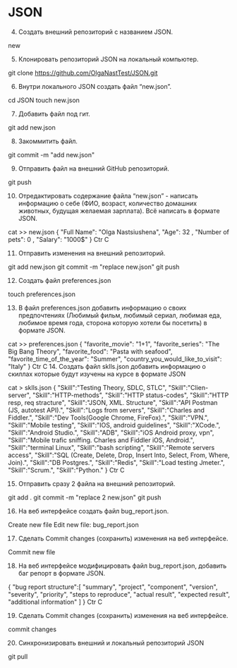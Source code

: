 # JSON

4. Создать внешний репозиторий c названием JSON.

new

 5. Клонировать репозиторий JSON на локальный компьютер.
 
 git clone https://github.com/OlgaNastTest/JSON.git

 6. Внутри локального JSON создать файл “new.json”.

cd JSON
touch new.json

 7. Добавить файл под гит.

git add new.json

 8. Закоммитить файл.

git commit -m "add new.json"

 9. Отправить файл на внешний GitHub репозиторий.

git push

 10. Отредактировать содержание файла “new.json” - написать информацию о себе (ФИО, возраст, количество домашних животных, будущая желаемая зарплата). Всё написать в формате JSON.

cat >> new.json
{
        "Full Name": "Olga Nastsiushena",
        "Age": 32 ,
        "Number of pets": 0 ,
        "Salary": "1000$"
}
Ctr C

 11. Отправить изменения на внешний репозиторий.

git add new.json
git commit -m "replace new.json"
git push

 12. Создать файл preferences.json

touch preferences.json

 13. В файл preferences.json добавить информацию о своих предпочтениях (Любимый фильм, любимый сериал, любимая еда, любимое время года, сторона которую хотели бы посетить) в формате JSON.

cat >> preferences.json
{
	"favorite_movie": "1+1",
	"favorite_series": "The Big Bang Theory",
	"favorite_food": "Pasta with seafood",
	"favorite_time_of_the_year": "Summer",
	"country_you_would_like_to_visit": "Italy"
}
 Ctr C
14. Создать файл sklls.json добавить информацию о скиллах которые будут изучены на курсе в формате JSON

cat > sklls.json
{
	"Skill":"Testing Theory, SDLC, STLC",
	"Skill":"Clien-server",
	"Skill":"HTTP-methods",
	"Skill":"HTTP status-codes",
	"Skill":"HTTP resp, req stracture",
	"Skill":"JSON, XML. Structure",
	"Skill":"API Postman (JS, autotest API).",
	"Skill":"Logs from servers",
	"Skill":"Charles and Fiddler.",
	"Skill":"Dev Tools(Google Chrome, FireFox).",
	"Skill":"VPN.",
	"Skill":"Mobile testing",
	"Skill":"IOS, android guidelines",
	"Skill":"XCode.",
	"Skill":"Android Studio.",
	"Skill":"ADB",
	"Skill":"iOS Android proxy, vpn",
	"Skill":"Mobile trafic sniffing. Charles and Fiddler iOS, Android.",
	"Skill":"terminal Linux",
	"Skill":"bash scripting",
	"Skill":"Remote servers access",
	"Skill":"SQL (Create, Delete, Drop, Insert Into, Select, From, Where, Join).",
	"Skill":"DB Postgres.",
	"Skill":"Redis",
	"Skill":"Load testing Jmeter.",
	"Skill":"Scrum.",
	"Skill":"Python."
}
Ctr C

 15. Отправить сразу 2 файла на внешний репозиторий.

git add .
git commit -m "replace 2 new.json"
git push

 16. На веб интерфейсе создать файл bug_report.json.

Create new file
Edit new file: bug_report.json


 17. Сделать Commit changes (сохранить) изменения на веб интерфейсе.

Commit new file

 18. На веб интерфейсе модифицировать файл bug_report.json, добавить баг репорт в формате JSON.


{
  "bug report structure":[
    "summary",
    "project",
    "component",
    "version",
    "severity",
    "priority",
    "steps to reproduce",
    "actual result",
    "expected result",
    "additional information"
  ]
}
Ctr C

 19. Сделать Commit changes (сохранить) изменения на веб интерфейсе.

commit changes

 20. Синхронизировать внешний и локальный репозиторий JSON

git pull
